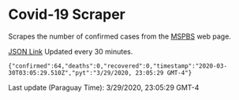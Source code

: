 # Covid-19 Scraper

Scrapes the number of confirmed cases from the [MSPBS](https://www.mspbs.gov.py/covid-19.php) web page.

[JSON Link](https://jmayalag.github.io/covid19-scrape/cases.json)
Updated every 30 minutes.
```
{"confirmed":64,"deaths":0,"recovered":0,"timestamp":"2020-03-30T03:05:29.510Z","pyt":"3/29/2020, 23:05:29 GMT-4"}
```
Last update (Paraguay Time): 3/29/2020, 23:05:29 GMT-4